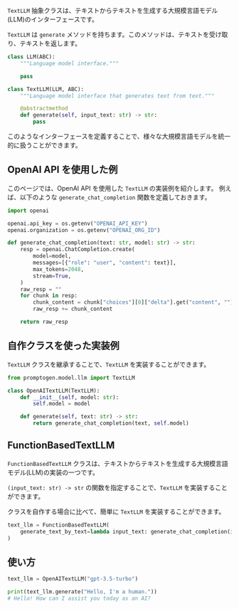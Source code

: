 `TextLLM` 抽象クラスは、テキストからテキストを生成する大規模言語モデル(LLM)のインターフェースです。

`TextLLM` は `generate` メソッドを持ちます。このメソッドは、テキストを受け取り、テキストを返します。

```python
class LLM(ABC):
    """Language model interface."""

    pass

class TextLLM(LLM, ABC):
    """Language model interface that generates text from text."""

    @abstractmethod
    def generate(self, input_text: str) -> str:
        pass
```

このようなインターフェースを定義することで、様々な大規模言語モデルを統一的に扱うことができます。

## OpenAI API を使用した例

このページでは、OpenAI API を使用した `TextLLM` の実装例を紹介します。
例えば、以下のような `generate_chat_completion` 関数を定義しておきます。

```python
import openai

openai.api_key = os.getenv("OPENAI_API_KEY")
openai.organization = os.getenv("OPENAI_ORG_ID")

def generate_chat_completion(text: str, model: str) -> str:
    resp = openai.ChatCompletion.create(
        model=model,
        messages=[{"role": "user", "content": text}],
        max_tokens=2048,
        stream=True,
    )
    raw_resp = ""
    for chunk in resp:
        chunk_content = chunk["choices"][0]["delta"].get("content", "")
        raw_resp += chunk_content

    return raw_resp
```

## 自作クラスを使った実装例

`TextLLM` クラスを継承することで、`TextLLM` を実装することができます。

```python
from promptogen.model.llm import TextLLM

class OpenAITextLLM(TextLLM):
    def __init__(self, model: str):
        self.model = model

    def generate(self, text: str) -> str:
        return generate_chat_completion(text, self.model)
```

## FunctionBasedTextLLM

`FunctionBasedTextLLM` クラスは、テキストからテキストを生成する大規模言語モデル(LLM)の実装の一つです。

`(input_text: str) -> str` の関数を指定することで、`TextLLM` を実装することができます。

クラスを自作する場合に比べて、簡単に `TextLLM` を実装することができます。

```python
text_llm = FunctionBasedTextLLM(
    generate_text_by_text=lambda input_text: generate_chat_completion(input_text, "gpt-3.5-turbo"),
)
```

## 使い方

```python
text_llm = OpenAITextLLM("gpt-3.5-turbo")

print(text_llm.generate("Hello, I'm a human."))
# Hello! How can I assist you today as an AI?
```
